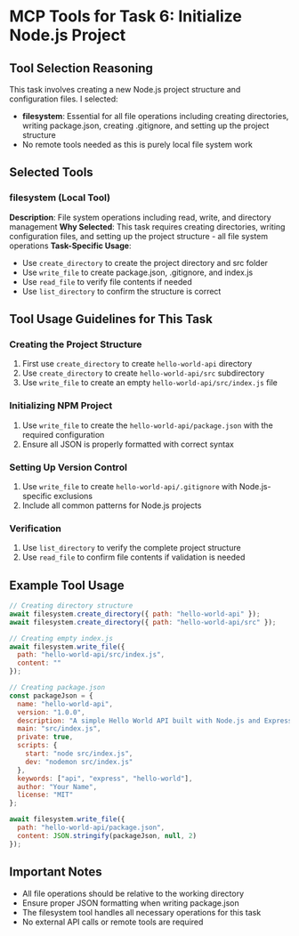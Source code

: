 # MCP Tools for Task 6: Initialize Node.js Project

## Tool Selection Reasoning
This task involves creating a new Node.js project structure and configuration files. I selected:
- **filesystem**: Essential for all file operations including creating directories, writing package.json, creating .gitignore, and setting up the project structure
- No remote tools needed as this is purely local file system work

## Selected Tools

### filesystem (Local Tool)
**Description**: File system operations including read, write, and directory management
**Why Selected**: This task requires creating directories, writing configuration files, and setting up the project structure - all file system operations
**Task-Specific Usage**: 
- Use `create_directory` to create the project directory and src folder
- Use `write_file` to create package.json, .gitignore, and index.js
- Use `read_file` to verify file contents if needed
- Use `list_directory` to confirm the structure is correct

## Tool Usage Guidelines for This Task

### Creating the Project Structure
1. First use `create_directory` to create `hello-world-api` directory
2. Use `create_directory` to create `hello-world-api/src` subdirectory
3. Use `write_file` to create an empty `hello-world-api/src/index.js` file

### Initializing NPM Project
1. Use `write_file` to create the `hello-world-api/package.json` with the required configuration
2. Ensure all JSON is properly formatted with correct syntax

### Setting Up Version Control
1. Use `write_file` to create `hello-world-api/.gitignore` with Node.js-specific exclusions
2. Include all common patterns for Node.js projects

### Verification
1. Use `list_directory` to verify the complete project structure
2. Use `read_file` to confirm file contents if validation is needed

## Example Tool Usage

```javascript
// Creating directory structure
await filesystem.create_directory({ path: "hello-world-api" });
await filesystem.create_directory({ path: "hello-world-api/src" });

// Creating empty index.js
await filesystem.write_file({ 
  path: "hello-world-api/src/index.js", 
  content: "" 
});

// Creating package.json
const packageJson = {
  name: "hello-world-api",
  version: "1.0.0",
  description: "A simple Hello World API built with Node.js and Express",
  main: "src/index.js",
  private: true,
  scripts: {
    start: "node src/index.js",
    dev: "nodemon src/index.js"
  },
  keywords: ["api", "express", "hello-world"],
  author: "Your Name",
  license: "MIT"
};

await filesystem.write_file({ 
  path: "hello-world-api/package.json", 
  content: JSON.stringify(packageJson, null, 2) 
});
```

## Important Notes
- All file operations should be relative to the working directory
- Ensure proper JSON formatting when writing package.json
- The filesystem tool handles all necessary operations for this task
- No external API calls or remote tools are required